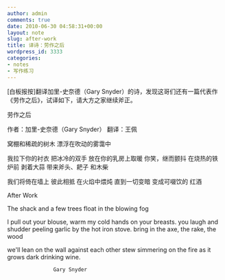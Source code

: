 ```yaml
---
author: admin
comments: true
date: 2010-06-30 04:58:31+00:00
layout: note
slug: after-work
title: 译诗：劳作之后
wordpress_id: 3333
categories:
- notes
- 写作练习
---
```


[白板报按]翻译加里-史奈德（Gary Snyder）的诗，发现这哥们还有一篇代表作《劳作之后》，试译如下，请大方之家继续斧正。

劳作之后

作者：加里-史奈德（Gary Snyder）
翻译：王佩

窝棚和稀疏的树木
漂浮在吹动的雾霭中

我拉下你的衬衣
把冰冷的双手
放在你的乳房上取暖
你笑，继而颤抖
在烧热的铁炉前
剥着大蒜
带来斧头、耙子
和木柴

我们将倚在墙上
彼此相抵
在火焰中煨炖
直到一切变暗
变成可啜饮的
红酒

After Work

The shack and a few trees
float in the blowing fog

I pull out your blouse,
warm my cold hands
     on your breasts.
you laugh and shudder
peeling garlic by the 
     hot iron stove.
bring in the axe, the rake,
the wood

we'll lean on the wall
against each other
stew simmering on the fire
as it grows dark
            drinking wine.

                   Gary Snyder


